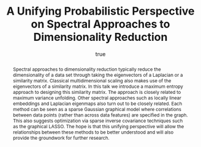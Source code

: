---
abstract: Spectral approaches to dimensionality reduction typically reduce the dimensionality
  of a data set through taking the eigenvectors of a Laplacian or a similarity matrix.
  Classical multidimensional scaling also makes use of the eigenvectors of a similarity
  matrix. In this talk we introduce a maximum entropy approach to designing this similarity
  matrix. The approach is closely related to maximum variance unfolding. Other spectral
  approaches such as locally linear embeddings and Laplacian eigenmaps also turn out
  to be closely related. Each method can be seen as a sparse Gaussian graphical model
  where correlations between data points (rather than across data features) are specified
  in the graph. This also suggests optimization via sparse inverse covariance techniques
  such as the graphical LASSO. The hope is that this unifying perspective will allow
  the relationships between these methods to be better understood and will also provide
  the groundwork for further research.
author:
- family: Lawrence
  given: Neil D.
  gscholar: r3SJcvoAAAAJ
  institute: University of Sheffield
  twitter: lawrennd
  url: http://inverseprobability.com
categories:
- Lawrence-edinburgh11
day: '01'
errata: []
extras: []
key: Lawrence-edinburgh11
layout: talk
linkpdf: ftp://ftp.dcs.shef.ac.uk/home/neil/spectral_edinburgh11.pdf
month: 3
published: 2011-03-01
section: pre
title: A Unifying Probabilistic Perspective on Spectral Approaches to Dimensionality
  Reduction
venue: ANC/DTC Seminar, School of Informatics, University of Edinburgh, U.K.
year: '2011'
---